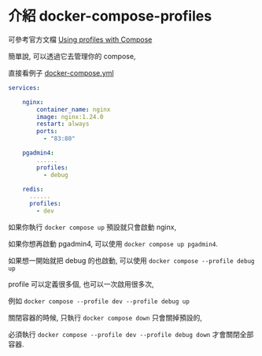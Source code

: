 # 介紹 docker-compose-profiles

可參考官方文檔 [Using profiles with Compose](https://docs.docker.com/compose/profiles/)

簡單說, 可以透過它去管理你的 compose,

直接看例子 [docker-compose.yml](docker-compose.yml)

```yml
services:

    nginx:
        container_name: nginx
        image: nginx:1.24.0
        restart: always
        ports:
          - "83:80"

    pgadmin4:
        ......
        profiles:
          - debug

    redis:
      ......
      profiles:
        - dev
```

如果你執行 `docker compose up` 預設就只會啟動 nginx,

如果你想再啟動 pgadmin4, 可以使用 `docker compose up pgadmin4`.

如果想一開始就把 debug 的也啟動, 可以使用 `docker compose --profile debug up`

profile 可以定義很多個, 也可以一次啟用很多次,

例如 `docker compose --profile dev --profile debug up`

關閉容器的時候, 只執行 `docker compose down` 只會關掉預設的,

必須執行 `docker compose --profile dev --profile debug down` 才會關閉全部容器.